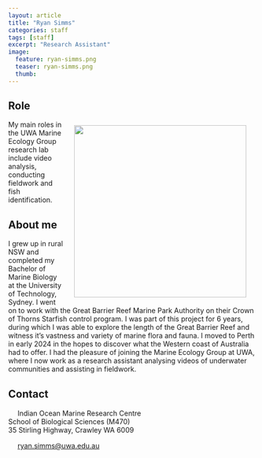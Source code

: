 ```yaml
---
layout: article
title: "Ryan Simms"
categories: staff
tags: [staff]
excerpt: "Research Assistant"
image:
  feature: ryan-simms.png 
  teaser: ryan-simms.png
  thumb: 
---
```

## Role
<img src='/images/ryan-simms.png' align='right' width="350" hspace="20" vspace="10">
My main roles in the UWA Marine Ecology Group research lab include video analysis, conducting fieldwork and fish identification.

## About me
I grew up in rural NSW and completed my Bachelor of Marine Biology at the University of Technology, Sydney. I went on to work with the Great Barrier Reef Marine Park Authority on their Crown of Thorns Starfish control program. I was part of this project for 6 years, during which I was able to explore the length of the Great Barrier Reef and witness it’s vastness and variety of marine flora and fauna. I moved to Perth in early 2024 in the hopes to discover what the Western coast of Australia had to offer. I had the pleasure of joining the Marine Ecology Group at UWA, where I now work as a research assistant analysing videos of underwater communities and assisting in fieldwork.

## Contact
<img src='/images/icons/building-regular.svg' width="15px"> Indian Ocean Marine Research Centre <br>
School of Biological Sciences (M470)<br>
35 Stirling Highway, Crawley WA 6009

<img src='/images/icons/envelope-regular.svg' width="15px"> <a href="mailto:ryan.simms@uwa.edu.au"> ryan.simms@uwa.edu.au</a><br>

